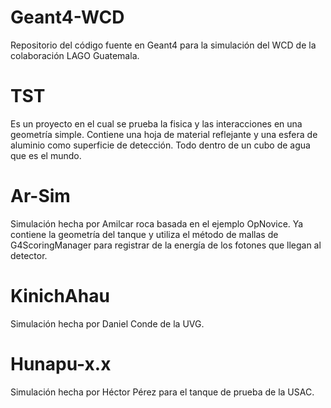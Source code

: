 # Geant4-WCD

Repositorio del código fuente en Geant4 para la simulación del WCD de la colaboración LAGO Guatemala.

TST
===

Es un proyecto en el cual se prueba la fisica y las interacciones en una geometría simple. Contiene una hoja de  material reflejante y una esfera de aluminio como superficie de detección. Todo dentro de un cubo de agua que es el mundo.

Ar-Sim
======

Simulación hecha por Amilcar roca basada en el ejemplo OpNovice. Ya contiene la geometría del tanque y utiliza el método de mallas de G4ScoringManager para registrar de la energía de los fotones que llegan al detector.

KinichAhau
==========

Simulación hecha por Daniel Conde de la UVG.

Hunapu-x.x
==========

Simulación hecha por Héctor Pérez para el tanque de prueba de la USAC.

